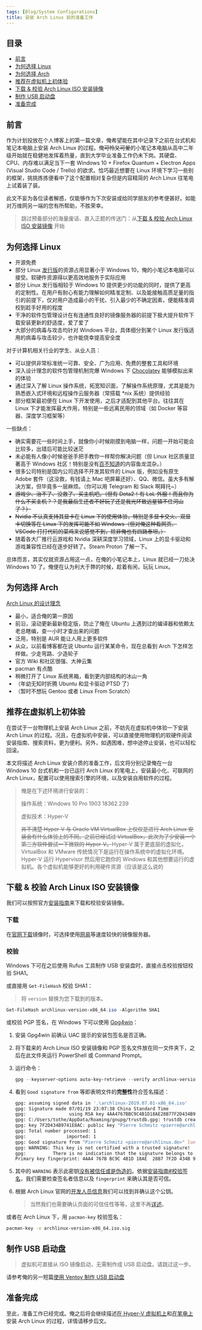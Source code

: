 ```yaml
---
tags: [Blog/System Configurations]
title: 安装 Arch Linux 前的准备工作
---
```


## 目录 <!-- omit in toc -->

- [前言](#前言)
- [为何选择 Linux](#为何选择-linux)
- [为何选择 Arch](#为何选择-arch)
- [推荐在虚拟机上初体验](#推荐在虚拟机上初体验)
- [下载 & 校验 Arch Linux ISO 安装镜像](#下载--校验-arch-linux-iso-安装镜像)
- [制作 USB 启动盘](#制作-usb-启动盘)
- [准备完成](#准备完成)

## 前言

作为计划投放在个人博客上的第一篇文章，俺希望能在其中记录下之前在台式机和笔记本电脑上安装 Arch Linux 的过程。俺~~可怜又可爱~~的小笔记本电脑从高中二年级开始就在稳健地发挥着热量，直到大学毕业准备工作仍未下岗。其硬盘、CPU、内存难以满足当下一套 Windows 10 + Firefox Quantum + Electron Apps (Visual Studio Code / Trello) 的欲求。恰巧最近想要在 Linux 环境下学习一些别的框架，挑挑拣拣便看中了这个配置相对复杂但是内容精简的 Arch Linux 往笔电上试着装了装。

此文不妄为各位读者解惑，仅能够作为下次安装或给同学朋友的参考便甚好。如能对万维网另一端的您有所帮助，不胜荣幸。

> 跳过预备部分的海量废话、直入正题的传送门：从[下载 & 校验 Arch Linux ISO 安装镜像](#下载--校验-arch-linux-iso-安装镜像) 开始

## 为何选择 Linux

- 开源免费
- 部分 Linux [发行版](https://en.wikipedia.org/wiki/Linux_distribution)的资源占用显著小于 Windows 10，俺的小笔记本电脑可以接受。软硬件资源得以更高效地服务于实际应用
- 部分 Linux 发行版相较于 Windows 10 提供更少的功能的同时，提供了更高的定制性。在用户有耐心有能力理解如何精准定制、以及能接触高质足量的指引的前提下，仅对用户造成最小的干扰、引入最少的不确定因素，便能精准调校到趁手好用的程度
- 干净的软件包管理设计在有连通性良好的镜像服务器的前提下极大提升软件下载安装更新的舒适度，爱了爱了
- 大部分的病毒与攻击均针对 Windows 平台，具体细分到某个 Linux 发行版适用的病毒与攻击较少，也许能侥幸提高安全度

对于计算机相关行业的学生、从业人员：

- 可以提供非常标准统一可靠、安全、广为应用、免费的整套工具和环境
- 深入设计理念的软件包管理机制完爆 Windows 下 [Chocolatey](https://chocolatey.org/) 能够模拟出来的体验
- 通过深入了解 Linux 操作系统，拓宽知识面，了解操作系统原理，尤其是能为熟悉嵌入式环境和远程操作云服务器（常搭载 *nix 系统）提供经验
- 部分框架最初便在 Linux 下开发使用，之后才适配到其他平台。往往其在 Linux 下才能发挥最大作用，特别是一些远离民用的领域（如 Docker 等容器、深度学习框架等）

一些缺点：

- 确实需要花一些时间上手，就像你小时候刚摸到电脑一样，问题一开始可能会比较多，出错后可能比较迷茫
- 未必能有人像小时候爸爸手把手教你一样帮你解决问题（但 Linux 社区质量显著高于 Windows 社区！特别是没有[百不知道](https://zhidao.baidu.com/)的内容鱼龙混杂。）
- 很多公司特别是国内公司选择不开发其软件的 Linux 版，例如没有原生 Adobe 套件（这没救，有钱请上 Mac 吧屏幕还好）、QQ、微信。虽大多有解决方案，但毕竟多一层麻烦。（你可以用 Telegram 和 Slack 啊拜托~）
- ~~游戏少、治不了、没救了、买主机吧。（但有 Dota2！有 LoL 外服！而且你为什么不买主机？？是我最后生还者不好玩了还是我光环致远星镇不住河山了？）~~
- ~~Nvidia 不认真支持其显卡在 Linux 下的使用体验，特别是多显卡交火、双显卡切换等在 Linux 下的发挥可能不如 Windows（但对俺这种看网页、VSCode 打打代码的菜鸡来说感觉不到，除非俺也有四路泰坦。）~~
- 随着各大厂推行云游戏和 Nvidia 深耕深度学习领域，Linux 上的显卡驱动和游戏兼容性已经在逐步好转了。Steam Proton 了解一下。

总体而言，其实仅就资源占用这一点，在俺的小笔记本上，Linux 就已经一刀处决 Windows 10 了。俺便在认为利大于弊的时候，趁着有闲，玩玩 Linux。

## 为何选择 Arch

[Arch Linux 的设计理念](https://wiki.archlinux.org/index.php/Arch_Linux)

- 最小，适合俺的第一原因
- 前沿，滚动更新最新稳定版，防止了俺在 Ubuntu 上遇到过的编译器和依赖太老总瞎编，查一小时才查出来的问题
- 泛用，特别是 AUR 能让人用上更多软件
- 从众，以前看博客都在说 Ubuntu 运行某某命令，现在总看到 Arch 下怎样怎样做。少走弯路、少造轮子
- 官方 Wiki 和社区很强、大神云集
- pacman 有点酷
- 稍微打开了 Linux 系统黑箱，看到更内部结构的冰山一角
- （年幼无知时折腾 Ubuntu 和显卡驱动 PTSD 了）
- （暂时不想玩 Gentoo 或者 Linux From Scratch）

## 推荐在虚拟机上初体验

在尝试于一台物理机上安装 Arch Linux 之前，不妨先在虚拟机中体验一下安装 Arch Linux 的过程。况且，在虚拟机中安装，可以直接使用物理机的软硬件阅读安装指南、搜索资料，更为便利。另外，如遇困难，想中途停止安装，也可以轻松回滚。

本文将描述 Arch Linux 安装介质的准备工作，后文将分别记录俺在一台 Windows 10 台式机和一台已运行 Arch Linux 的笔电上，安装最小化、可联网的 Arch Linux，配置可以使用搜索引擎的环境，以及安装自用软件的过程。

> 俺是在下述环境进行安装的：
>
> 操作系统：Windows 10 Pro 1903 18362.239
>
> 虚拟技术：Hyper-V
>
> ~~并不清楚 Hyper-V 与 Oracle VM VirtualBox 上仅仅是进行 Arch Linux 安装会有什么体验上的不同。之前已经试过 VirtualBox，此次为了少安装一个第三方软件尝试一下微软的 Hyper-V。~~Hyper-V 属于更底层的虚拟化，VirtualBox 和 VMware 传统情况下是运行在操作系统中的虚拟化环境。Hyper-V 运行 Hypervisor 然后用它跑你的 Windows 和其他想要运行的虚拟机。各个虚拟机能够更好的利用硬件资源（应该是这么说的

## 下载 & 校验 Arch Linux ISO 安装镜像

我们可以按照官方[安装指南](https://wiki.archlinux.org/index.php/Installation_guide#Pre-installation)来下载和校验安装镜像。

### 下载

在[官网下载](https://www.archlinux.org/download/)镜像时，可选择使用[网易](http://mirrors.163.com/archlinux/iso/2019.07.01/)等速度较快的镜像服务器。

### 校验

Windows 下可在之后使用 Rufus 工具制作 USB 安装盘时，直接点击校验按钮校验 SHA1。

或直接用 `Get-FileHash` 校验 SHA1：

> 将 `version` 替换为您下载到的版本。

```powershell
Get-FileHash archlinux-version-x86_64.iso -Algorithm SHA1
```

或校验 PGP 签名，在 Windows 下可以使用 [Gpg4win](https://www.gpg4win.org/)：

1. 安装 Gpg4win 前确认 UAC 提示的安装包签名是否正确。
2. 将下载来的 Arch Linux ISO 安装镜像和 PGP 签名文件放在同一文件夹下，之后在此文件夹运行 PowerShell 或 Command Prompt。
3. 运行命令：

   ```powershell
   gpg --keyserver-options auto-key-retrieve --verify archlinux-version-x86_64.iso.sig
   ```

4. 看到 `Good signature from` 等即表明文件的**完整性**符合签名描述：

   ```bash
   gpg: assuming signed data in '.\archlinux-2019.07.01-x86_64.iso'
   gpg: Signature made 07/01/19 23:07:38 China Standard Time
   gpg:                using RSA key 4AA4767BBC9C4B1D18AE28B77F2D434B9741E8AC
   gpg: C:/Users/tothe/AppData/Roaming/gnupg/trustdb.gpg: trustdb created
   gpg: key 7F2D434B9741E8AC: public key "Pierre Schmitz <pierre@archlinux.de>" imported
   gpg: Total number processed: 1
   gpg:               imported: 1
   gpg: Good signature from "Pierre Schmitz <pierre@archlinux.de>" [unknown]
   gpg: WARNING: This key is not certified with a trusted signature!
   gpg:          There is no indication that the signature belongs to the owner.
   Primary key fingerprint: 4AA4 767B BC9C 4B1D 18AE  28B7 7F2D 434B 9741 E8AC
   ```

5. 其中的 `WARNING` 表示此密钥[没有被信任或是伪造的](https://gnupg.org/download/integrity_check.html#sec-1-1)。依据[安装指南#校验签名](https://wiki.archlinux.org/index.php/Installation_guide#Verify_signature)，我们需要检查签名者信息以及 `fingerprint` 来确认其是否可信。

6. 根据 Arch Linux 官网的[开发人员信息](https://www.archlinux.org/people/developers/#pierre)我们可以找到并确认这个公钥。

   > 当然我们也需要确认页面的可信任性等等，这里不再[详述](https://pierre-schmitz.com/trust-the-master-keys/)。

或者在 Arch Linux 下，用 `pacman-key` 校验签名：

```bash
pacman-key -v archlinux-version-x86_64.iso.sig
```

## 制作 USB 启动盘

> 虚拟机可直接从 ISO 镜像启动，无需制作成 USB 启动盘。请跳过这一步。

请参考俺的另一短篇[使用 Ventoy 制作 USB 启动盘](use-ventoy-to-create-bootable-usb.md)

## 准备完成

至此，准备工作已经完成。俺之后将会继续描述[在 Hyper-V 虚拟机上](create-vm-for-arch.md)和[在笔电上](install-arch-on-laptop-and-vm.md)安装 Arch Linux 的过程，详情请移步后文。
